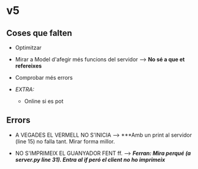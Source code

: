 # v5
## Coses que falten

- Optimitzar

- Mirar a Model d'afegir més funcions del servidor --> **No sé a que et refereixes**

- Comprobar més errors

- *EXTRA:* 
    
    - Online si es pot

## Errors

- A VEGADES EL VERMELL NO S'INICIA --> ***Amb un print al servidor (line 15) no falla tant. Mirar forma millor.

- NO S'IMPRIMEIX EL GUANYADOR FENT ff. --> ***Ferran: Mira perqué (a server.py line 31). Entra al if peró el client no ho imprimeix***


